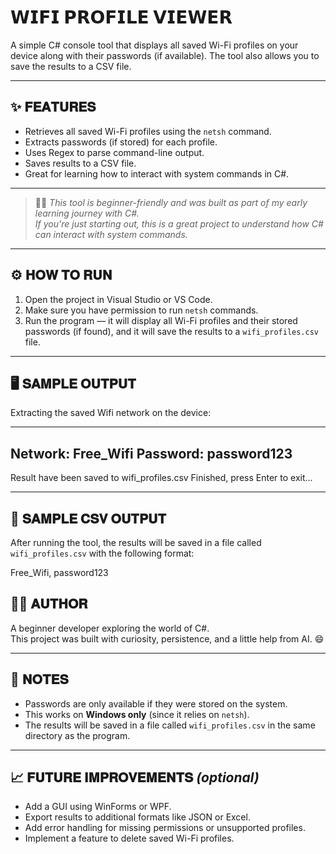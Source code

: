 # 𝗪𝗜𝗙𝗜 𝗣𝗥𝗢𝗙𝗜𝗟𝗘 𝗩𝗜𝗘𝗪𝗘𝗥

A simple C# console tool that displays all saved Wi-Fi profiles on your device along with their passwords (if available). The tool also allows you to save the results to a CSV file.

---

## ✨ 𝐅𝐄𝐀𝐓𝐔𝐑𝐄𝐒

- Retrieves all saved Wi-Fi profiles using the `netsh` command.
- Extracts passwords (if stored) for each profile.
- Uses Regex to parse command-line output.
- Saves results to a CSV file.
- Great for learning how to interact with system commands in C#.

---

> 🧑‍🎓 *This tool is beginner-friendly and was built as part of my early learning journey with C#.*  
> *If you're just starting out, this is a great project to understand how C# can interact with system commands.*

---

## ⚙️ 𝐇𝐎𝐖 𝐓𝐎 𝐑𝐔𝐍

1. Open the project in Visual Studio or VS Code.
2. Make sure you have permission to run `netsh` commands.
3. Run the program — it will display all Wi-Fi profiles and their stored passwords (if found), and it will save the results to a `wifi_profiles.csv` file.

---

## 🖥️ 𝐒𝐀𝐌𝐏𝐋𝐄 𝐎𝐔𝐓𝐏𝐔𝐓

Extracting the saved Wifi network on the device: 

--------------------
Network:   Free_Wifi
Password:  password123
--------------------

Result have been saved to wifi_profiles.csv
Finished, press Enter to exit...

---

## 📝 𝐒𝐀𝐌𝐏𝐋𝐄 𝐂𝐒𝐕 𝐎𝐔𝐓𝐏𝐔𝐓

After running the tool, the results will be saved in a file called `wifi_profiles.csv` with the following format:

Free_Wifi, password123


## 👨‍💻 𝐀𝐔𝐓𝐇𝐎𝐑

A beginner developer exploring the world of C#.  
This project was built with curiosity, persistence, and a little help from AI. 😄

---

## 📌 𝐍𝐎𝐓𝐄𝐒

- Passwords are only available if they were stored on the system.
- This works on **Windows only** (since it relies on `netsh`).
- The results will be saved in a file called `wifi_profiles.csv` in the same directory as the program.

---

## 📈 𝐅𝐔𝐓𝐔𝐑𝐄 𝐈𝐌𝐏𝐑𝐎𝐕𝐄𝐌𝐄𝐍𝐓𝐒 *(optional)*

- Add a GUI using WinForms or WPF.
- Export results to additional formats like JSON or Excel.
- Add error handling for missing permissions or unsupported profiles.
- Implement a feature to delete saved Wi-Fi profiles.


